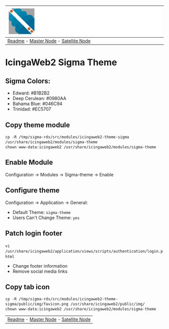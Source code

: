| ![Sigma Telecom](/docs/logo-sigma.svg)                                                                                 |
| ---------------------------------------------------------------------------------------------------------------------- |
| [Readme](/readme.md) - [Master Node](/docs/setup_master_debian.md) - [Satellite Node](/docs/setup_satellite_debian.md) |

# IcingaWeb2 Sigma Theme

## Sigma Colors:

- Edward: #B1B2B2
- Deep Cerulean: #0980AA
- Bahama Blue: #046C94
- Trinidad: #EC5707

## Copy theme module

```
cp -R /tmp/sigma-rds/src/modules/icingaweb2-theme-sigma /usr/share/icingaweb2/modules/sigma-theme
chown www-data:icingaweb2 /usr/share/icingaweb2/modules/sigma-theme
```

## Enable Module

Configuration -> Modules -> Sigma-theme -> Enable

## Configure theme

Configuration -> Application -> General:

- Default Theme: `sigma-theme`
- Users Can't Change Theme: `yes`

## Patch login footer

`vi /usr/share/icingaweb2/application/views/scripts/authentication/login.phtml`

- Change footer information
- Remove social media links

## Copy tab icon 
```
cp -R /tmp/sigma-rds/src/modules/icingaweb2-theme-sigma/public/img/favicon.png /usr/share/icingaweb2/public/img/
chown www-data:icingaweb2 /usr/share/icingaweb2/modules/sigma-theme
```

|                                                                                                                        |
| ---------------------------------------------------------------------------------------------------------------------- |
| [Readme](/readme.md) - [Master Node](/docs/setup_master_debian.md) - [Satellite Node](/docs/setup_satellite_debian.md) |
